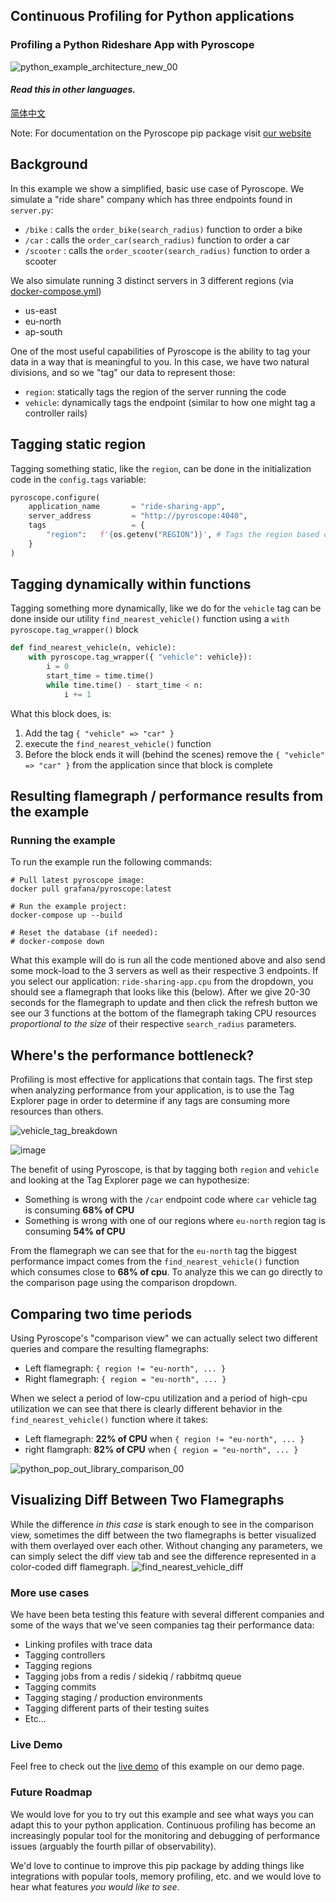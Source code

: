 ## Continuous Profiling for Python applications

### Profiling a Python Rideshare App with Pyroscope

![python_example_architecture_new_00](https://user-images.githubusercontent.com/23323466/173369382-267af200-6126-4bd0-8607-a933e8400dbb.gif)

#### _Read this in other languages._

<kbd>[简体中文](README_zh.md)</kbd>

Note: For documentation on the Pyroscope pip package visit [our website](https://pyroscope.io/docs/python/)

## Background

In this example we show a simplified, basic use case of Pyroscope. We simulate a "ride share" company which has three endpoints found in `server.py`:

- `/bike`    : calls the `order_bike(search_radius)` function to order a bike
- `/car`     : calls the `order_car(search_radius)` function to order a car
- `/scooter` : calls the `order_scooter(search_radius)` function to order a scooter

We also simulate running 3 distinct servers in 3 different regions (via [docker-compose.yml](https://github.com/pyroscope-io/pyroscope/blob/main/examples/python/docker-compose.yml))

- us-east
- eu-north
- ap-south

One of the most useful capabilities of Pyroscope is the ability to tag your data in a way that is meaningful to you. In this case, we have two natural divisions, and so we "tag" our data to represent those:

- `region`: statically tags the region of the server running the code
- `vehicle`: dynamically tags the endpoint (similar to how one might tag a controller rails)

## Tagging static region

Tagging something static, like the `region`, can be done in the initialization code in the `config.tags` variable:

```python
pyroscope.configure(
    application_name       = "ride-sharing-app",
    server_address         = "http://pyroscope:4040",
    tags                   = {
        "region":   f'{os.getenv("REGION")}', # Tags the region based off the environment variable
    }
)
```

## Tagging dynamically within functions

Tagging something more dynamically, like we do for the `vehicle` tag can be done inside our utility `find_nearest_vehicle()` function using a `with pyroscope.tag_wrapper()` block

```python
def find_nearest_vehicle(n, vehicle):
    with pyroscope.tag_wrapper({ "vehicle": vehicle}):
        i = 0
        start_time = time.time()
        while time.time() - start_time < n:
            i += 1
```

What this block does, is:

1. Add the tag `{ "vehicle" => "car" }`
2. execute the `find_nearest_vehicle()` function
3. Before the block ends it will (behind the scenes) remove the `{ "vehicle" => "car" }` from the application since that block is complete

## Resulting flamegraph / performance results from the example

### Running the example

To run the example run the following commands:

```shell
# Pull latest pyroscope image:
docker pull grafana/pyroscope:latest

# Run the example project:
docker-compose up --build

# Reset the database (if needed):
# docker-compose down
```

What this example will do is run all the code mentioned above and also send some mock-load to the 3 servers as well as their respective 3 endpoints. If you select our application: `ride-sharing-app.cpu` from the dropdown, you should see a flamegraph that looks like this (below). After we give 20-30 seconds for the flamegraph to update and then click the refresh button we see our 3 functions at the bottom of the flamegraph taking CPU resources _proportional to the size_ of their respective `search_radius` parameters.

## Where's the performance bottleneck?

Profiling is most effective for applications that contain tags. The first step when analyzing performance from your application, is to use the Tag Explorer page in order to determine if any tags are consuming more resources than others.

![vehicle_tag_breakdown](https://user-images.githubusercontent.com/23323466/191306637-a601f463-a247-4588-a285-639424a08b87.png)

![image](https://user-images.githubusercontent.com/23323466/191319887-8fff2605-dc74-48ba-b0b7-918e3c95ed91.png)

The benefit of using Pyroscope, is that by tagging both `region` and `vehicle` and looking at the Tag Explorer page we can hypothesize:

- Something is wrong with the `/car` endpoint code where `car` vehicle tag is consuming **68% of CPU**
- Something is wrong with one of our regions where `eu-north` region tag is consuming **54% of CPU**

From the flamegraph we can see that for the `eu-north` tag the biggest performance impact comes from the `find_nearest_vehicle()` function which consumes close to **68% of cpu**. To analyze this we can go directly to the comparison page using the comparison dropdown.

## Comparing two time periods

Using Pyroscope's "comparison view" we can actually select two different queries and compare the resulting flamegraphs:
- Left flamegraph: `{ region != "eu-north", ... }`
- Right flamegraph: `{ region = "eu-north", ... }`

When we select a period of low-cpu utilization and a period of high-cpu utilization we can see that there is clearly different behavior in the `find_nearest_vehicle()` function where it takes:
- Left flamegraph: **22% of CPU** when `{ region != "eu-north", ... }`
- right flamgraph: **82% of CPU** when `{ region = "eu-north", ... }`

![python_pop_out_library_comparison_00](https://user-images.githubusercontent.com/23323466/191374975-d374db02-4cb1-48d5-bc1a-6194193a9f09.png)

## Visualizing Diff Between Two Flamegraphs

While the difference _in this case_ is stark enough to see in the comparison view, sometimes the diff between the two flamegraphs is better visualized with them overlayed over each other. Without changing any parameters, we can simply select the diff view tab and see the difference represented in a color-coded diff flamegraph.
![find_nearest_vehicle_diff](https://user-images.githubusercontent.com/23323466/191320888-b49eb7de-06d5-4e6b-b9ac-198d7c9e2fcf.png)


### More use cases

We have been beta testing this feature with several different companies and some of the ways that we've seen companies tag their performance data:
- Linking profiles with trace data
- Tagging controllers
- Tagging regions
- Tagging jobs from a redis / sidekiq / rabbitmq queue
- Tagging commits
- Tagging staging / production environments
- Tagging different parts of their testing suites
- Etc...

### Live Demo

Feel free to check out the [live demo](https://demo.pyroscope.io/explore?query=rideshare-app-python.cpu%7B%7D&groupBy=region&groupByValue=All) of this example on our demo page.

### Future Roadmap

We would love for you to try out this example and see what ways you can adapt this to your python application. Continuous profiling has become an increasingly popular tool for the monitoring and debugging of performance issues (arguably the fourth pillar of observability).

We'd love to continue to improve this pip package by adding things like integrations with popular tools, memory profiling, etc. and we would love to hear what features _you would like to see_.
